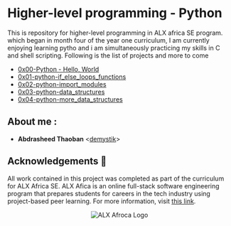  # Higher-level programming - Python

 This is repository for higher-level programming in ALX africa SE program. which began in month four of the year one curriculum, I am currently enjoying learning pytho and i am simultaneously practicing my skills in C and shell scripting.
Following is the list of projects and more to come

 * [0x00-Python - Hello, World](./0x00-python-hello_world)
 * [0x01-python-if_else_loops_functions](./0x01-python-if_else_loops_functions)
 * [0x02-python-import_modules](./0x02-python-import_modules)
 * [0x03-python-data_structures](./0x03-python-data_structures)
 * [0x04-python-more_data_structures](./0x04-python-more_data_structures)




 ## About me :
 * **Abdrasheed Thaoban** <[demystik](https://github.com/demystik)>

 ## Acknowledgements :pray:

All work contained in this project was completed as part of the curriculum for
ALX Africa SE. ALX Afica is an online full-stack software
engineering program that prepares students for careers in the tech industry
using project-based peer learning. For more information, visit
[this link](https://www.alxafrica.com//).

<p align="center">
  <img src="http://www.alxafrica.com/wp-content/uploads/2022/01/header-logo.png"
       alt="ALX Afroca Logo"
  >
</p>
